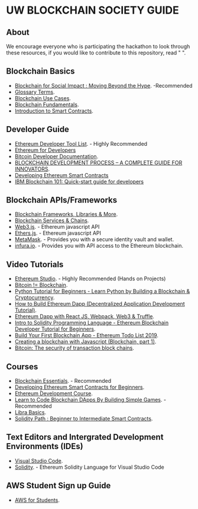 # UW BLOCKCHAIN SOCIETY GUIDE 

## About 
We encourage everyone who is participating the hackathon to look through these resources, if you would like to contribute to this repository, read " ".

## Blockchain Basics
* [Blockchain for Social Impact : Moving Beyond the Hype](https://www.gsb.stanford.edu/sites/gsb/files/publication-pdf/study-blockchain-impact-moving-beyond-hype.pdf). -Recommended
* [Glossary Terms](https://bitcoin.org/en/vocabulary#address).
* [Blockchain Use Cases](https://www.mckinsey.com/business-functions/mckinsey-digital/our-insights/blockchain-beyond-the-hype-what-is-the-strategic-business-value).
* [Blockchain Fundamentals](https://www.notion.so/Resources-to-get-started-3f85419cb7d9469a993af374f835d773).
* [Introduction to Smart Contracts](https://solidity.readthedocs.io/en/develop/introduction-to-smart-contracts.html).


## Developer Guide
* [Ethereum Developer Tool List](https://github.com/ConsenSys/ethereum-developer-tools-list). - Highly Recommended
* [Ethereum for Developers](https://ethereum.org/developers/#getting-started)
* [Bitcoin Developer Documentation](https://bitcoin.org/en/developer-documentation).
* [BLOCKCHAIN DEVELOPMENT PROCESS – A COMPLETE GUIDE FOR INNOVATORS](https://www.leewayhertz.com/guide-to-blockchain-development-process/).
* [Developing Ethereum Smart Contracts](https://solidity.readthedocs.io/en/develop/)
* [IBM Blockchain 101: Quick-start guide for developers](https://developer.ibm.com/technologies/blockchain/tutorials/cl-ibm-blockchain-101-quick-start-guide-for-developers-bluemix-trs/)

## Blockchain APIs/Frameworks
* [Blockchain Frameworks,
Libraries & More](https://www.codementor.io/learn/blockchain/development-tools).
* [Blockchain Services & Chains](https://www.codementor.io/learn/blockchain/services-apps-chains).
* [Web3.js](https://github.com/ethereum/web3.js/). -  Ethereum javascript API
* [Ethers.js](https://github.com/ethers-io/ethers.js/). -  Ethereum javascript API
* [MetaMask](https://metamask.io/). -  Provides you with a secure identity vault and wallet. 
* [infura.io](https://infura.io/). -  Provides you with API access to the Ethereum blockchain. 


## Video Tutorials
* [Ethereum Studio](https://studio.ethereum.org/). - Highly Recommended (Hands on Projects)
* [Bitcoin != Blockchain](https://youtu.be/93E_GzvpMA0).
* [Python Tutorial for Beginners - Learn Python by Building a Blockchain & Cryptocurrency](https://www.youtube.com/watch?v=KARxDX5DTgY).
* [How to Build Ethereum Dapp (Decentralized Application Development Tutorial)](https://www.youtube.com/watch?v=3681ZYbDSSk).
* [Ethereum Dapp with React JS, Webpack, Web3 & Truffle](https://www.youtube.com/watch?v=qlJ3cs7o2DE).
* [Intro to Solidity Programming Language - Ethereum Blockchain Developer Tutorial for Beginners](https://www.youtube.com/watch?v=MnSmc7Hto2k).
* [Build Your First Blockchain App - Ethereum Todo List 2019](https://www.youtube.com/watch?v=rzvk2kdjr2I).
* [Creating a blockchain with Javascript (Blockchain, part 1)](https://www.youtube.com/watch?v=zVqczFZr124).
* [Bitcoin: The security of transaction block chains](https://www.khanacademy.org/economics-finance-domain/core-finance/money-and-banking/bitcoin/v/bitcoin-security-of-transaction-block-chains).

## Courses
* [Blockchain Essentials](https://cognitiveclass.ai/courses/blockchain-course). - Recommended
* [Developing Ethereum Smart Contracts for Beginners](https://coursetro.com/courses/20/Developing-Ethereum-Smart-Contracts-for-Beginners).
* [Ethereum Development Course](https://www.udemy.com/course/ethereum-development-course-blockchain-at-berkeley/).
* [Learn to Code Blockchain DApps By Building Simple Games](https://cryptozombies.io/). - Recommended
* [Libra Basics](https://cryptozombies.io/en/lesson/12).
* [Solidity Path : Beginner to Intermediate Smart Contracts](https://cryptozombies.io/en/course/).

## Text Editors and Intergrated Development Environments (IDEs)
* [Visual Studio Code](https://code.visualstudio.com/).
* [Solidity](https://marketplace.visualstudio.com/items?itemName=JuanBlanco.solidity). - Ethereum Solidity Language for Visual Studio Code

## AWS Student Sign up Guide
* [AWS for Students](https://wordpressua.uark.edu/blockchain-hackathon/files/2018/09/AWS-Student-Onboarding-Doc-1ln47cz.pdf).
